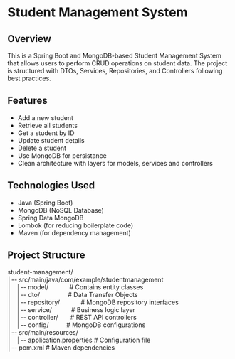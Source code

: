 # Student Management System

## Overview

This is a Spring Boot and MongoDB-based Student Management System that allows users to perform CRUD operations on student data. The project is structured with DTOs, Services, Repositories, and Controllers following best practices.

## Features
- Add a new student
- Retrieve all students
- Get a student by ID
- Update student details
- Delete a student
- Use MongoDB for persistance
- Clean architecture with layers for models, services and controllers

## Technologies Used
- Java (Spring Boot)
- MongoDB (NoSQL Database)
- Spring Data MongoDB
- Lombok (for reducing boilerplate code)
- Maven (for dependency management)

## Project Structure

student-management/\
│-- src/main/java/com/example/studentmanagement\
│&nbsp;&nbsp;&nbsp;│-- model/&nbsp;&nbsp;&nbsp;&nbsp;&nbsp;&nbsp;&nbsp;&nbsp;&nbsp;&nbsp;&nbsp;&nbsp;# Contains entity classes\
│&nbsp;&nbsp;&nbsp;│-- dto/&nbsp;&nbsp;&nbsp;&nbsp;&nbsp;&nbsp;&nbsp;&nbsp;&nbsp;&nbsp;&nbsp;&nbsp;&nbsp;&nbsp;&nbsp;&nbsp;# Data Transfer Objects\
│&nbsp;&nbsp;&nbsp;│-- repository/&nbsp;&nbsp;&nbsp;&nbsp;&nbsp;&nbsp;&nbsp;&nbsp;&nbsp;&nbsp;&nbsp;&nbsp;# MongoDB repository interfaces\
│&nbsp;&nbsp;&nbsp;│-- service/&nbsp;&nbsp;&nbsp;&nbsp;&nbsp;&nbsp;&nbsp;&nbsp;&nbsp;&nbsp;&nbsp;# Business logic layer\
│&nbsp;&nbsp;&nbsp;│-- controller/&nbsp;&nbsp;&nbsp;&nbsp;&nbsp;&nbsp;&nbsp;# REST API controllers\
│&nbsp;&nbsp;&nbsp;│-- config/&nbsp;&nbsp;&nbsp;&nbsp;&nbsp;&nbsp;&nbsp;&nbsp;&nbsp;&nbsp;# MongoDB configurations\
│-- src/main/resources/\
│&nbsp;&nbsp;&nbsp;│-- application.properties  # Configuration file\
│-- pom.xml               # Maven dependencies

